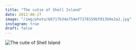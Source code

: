 ```yaml
---
title: "The cutie of Shell Island"
date: 2012-06-27
image: "/img/photo/66717b34e754ef7178159bf013b9e2a2.jpg"
instagram: true
draft: false
---
```


![The cutie of Shell Island](/img/photo/66717b34e754ef7178159bf013b9e2a2.jpg)
